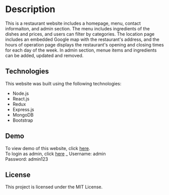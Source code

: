 # Description

This is a restaurant website includes a homepage, menu, contact informaiton, and admin section. The menu includes ingredients of the dishes and prices, and users can filter by categories. The location page includes an embedded Google map with the restaurant's address, and the hours of operation page displays the restaurant's opening and closing times for each day of the week. In admin section, menue items and ingredients can be added, updated and removed.

## Technologies

This website was built using the following technologies:

* Node.js
* React.js
* Redux
* Express.js
* MongoDB
* Bootstrap

## Demo

To view demo of this website, click [here](http://54.206.204.237).  
To login as admin, click [here](http://54.206.204.237/login)  _
Username: admin  
Password: admin123  

## License
This project is licensed under the MIT License.
